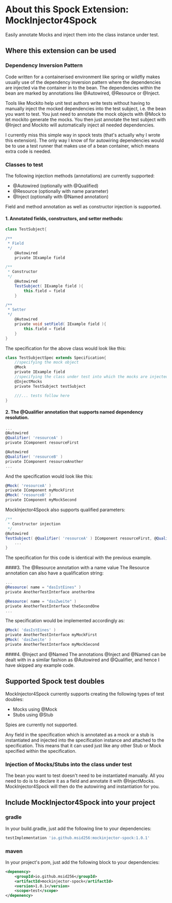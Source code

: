 # About this Spock Extension: MockInjector4Spock

Easily annotate Mocks and inject them into the class instance under test.

## Where this extension can be used

### Dependency Inversion Pattern

Code written for a containerised environment like spring or wildfly makes usually use of the dependency inversion
pattern where the dependencies are injected via the container in to the bean. The dependencies within the bean are
marked by annotations like @Autowired, @Resource or @Inject.

Tools like Mockito help unit test authors write tests without having to manually inject the mocked dependencies into the
test subject, i.e. the bean you want to test. You just need to annotate the mock objects with @Mock to let mockito
generate the mocks. You then just annotate the test subject with @Inject and Mockito will automatically inject all
needed dependencies.

I currently miss this simple way in spock tests (that's actually why I wrote this extension). The only way I know of for
autowiring dependencies would be to use a test runner that makes use of a bean container, which means extra code is 
needed.

### Classes to test

The following injection methods (annotations) are currently supported:
- @Autowired (optionally with @Qualified)
- @Resource (optionally with name parameter)
- @Inject (optionally with @Named annotation)

Field and method annotation as well as constructor injection is supported.

#### 1. Annotated fields, constructors, and setter methods:

````groovy
class TestSubject{

/**
 * Field
 */
    @Autowired
    private IExample field

/**
 * Constructor
 */
    @Autowired
    TestSubject( IExample field ){
        this.field = field
    }

/**
 * Setter
 */
    @Autowired
    private void setField( IExample field ){
        this.field = field
    }
}
````

The specification for the above class would look like this:

````groovy
class TestSubjectSpec extends Specification{
    //specifying the mock object
    @Mock
    private IExample field
    //specifying the class under test into which the mocks are injected
    @InjectMocks
    private TestSubject testSubject

    ///... tests follow here
}
````

#### 2. The @Qualifier annotation that supports named dependency resolution.

```groovy
...
@Autowired
@Qualifier( 'resourceA' )
private IComponent resourceFirst

@Autowired
@Qualifier( 'resourceB' )
private IComponent resourceAnother
...
```

And the specification would look like this:

```groovy
@Mock( 'resourceA' )
private IComponent myMockFirst
@Mock( 'resourceB' )
private IComponent myMockSecond
```

MockInjector4Spock also supports qualified parameters:

```groovy
/**
 * Constructor injection 
 */
@Autowired
TestSubject( @Qualifier( 'resourceA' ) IComponent resourceFirst, @Qualifier( 'resourceB' ) IComponent resourceAnother ){
    ...
}
```

The specification for this code is identical with the previous example.

####3. The @Resource annotation with a name value
The Resource annotation can also have a qualification string:

````groovy
...
@Resource( name = "dasIstEines" )
private AnotherTestInterface anotherOne

@Resource( name = "dasZweite" )
private AnotherTestInterface theSecondOne
...
````

The specification would be implemented accordingly as:
```groovy
@Mock( 'dasIstEines' )
private AnotherTestInterface myMockFirst
@Mock( 'dasZweite' )
private AnotherTestInterface myMockSecond
```
####4. @Inject and @Named
The annotations @Inject and @Named can be dealt with in a similar fashion as @Autowired and @Qualifier, and hence I have
skipped any example code.

## Supported Spock test doubles
MockInjector4Spock currently supports creating the following types of test doubles:
- Mocks using @Mock
- Stubs using @Stub

Spies are currently not supported.

Any field in the specification which is annotated as a mock or a stub is instantiated and injected into the 
specification instance and attached to the specification. This means that it can used just like any other Stub or Mock
specified within the specification.

### Injection of Mocks/Stubs into the class under test
The bean you want to test doesn't need to be instantiated manually. All you need to do is to declare it as a field and
annotate it with @InjectMocks. MockInjector4Spock will then do the autowiring and instantiation for you.

## Include MockInjector4Spock into your project

### gradle
In your build.gradle, just add the following line to your dependencies:
````groovy
testImplementation 'io.github.msid256:mockinjector-spock:1.0.1'
````

### maven
In your project's pom, just add the following block to your dependencies:
```xml
<depenency>
    <groupId>io.github.msid256</groupId>
    <artifactId>mockinjector-spock</artifactId>
    <version>1.0.1</version>
    <scope>test</scope>
</depenency>
```
